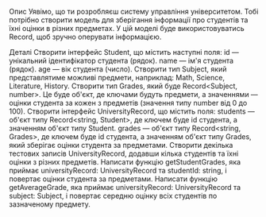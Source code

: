 Опис
Уявімо, що ти розробляєш систему управління університетом. Тобі потрібно створити модель для зберігання
інформації про студентів та їхні оцінки в різних предметах. У цій моделі буде використовуватись Record,
щоб зручно оперувати інформацією.

Деталі
Створити інтерфейс Student, що містить наступні поля:
id — унікальний ідентифікатор студента (рядок).
name — ім'я студента (рядок).
age — вік студента (число).
Створити тип Subject, який представлятиме можливі предмети, наприклад: Math, Science, Literature, History.
Створити тип Grades, який буде Record<Subject, number>. Це буде об'єкт, де ключами будуть предмети, а значеннями — оцінки студента за кожен з предметів (значення типу number від 0 до 100).
Створити інтерфейс UniversityRecord, що містить поля:
students — об'єкт типу Record<string, Student>, де ключем буде id студента, а значенням об'єкт типу Student.
grades — об'єкт типу Record<string, Grades>, де ключем буде id студента, а значенням об'єкт типу Grades, який зберігає оцінки студента за предметами.
Створити декілька тестових записів UniversityRecord, додавши кілька студентів та їхні оцінки з різних предметів.
Написати функцію getStudentGrades, яка приймає universityRecord: UniversityRecord та studentId: string, і повертає оцінки студента за предметами.
Написати функцію getAverageGrade, яка приймає universityRecord: UniversityRecord та subject: Subject, і повертає середню оцінку всіх студентів по зазначеному предмету.
